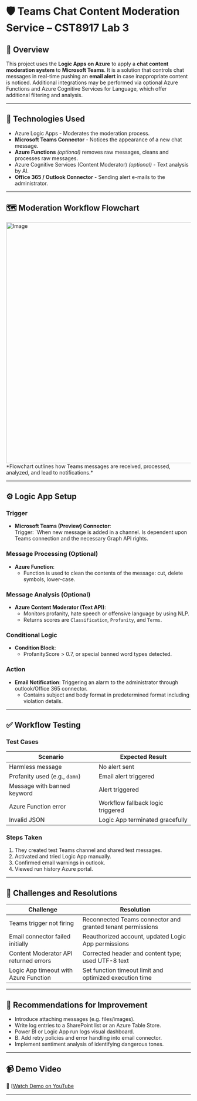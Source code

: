 # 🛡️ Teams Chat Content Moderation Service – CST8917 Lab 3

## 📘 Overview

This project uses the **Logic Apps on Azure** to apply a **chat content moderation system** to **Microsoft Teams**. It is a solution that controls chat messages in real-time pushing an **email alert** in case inappropriate content is noticed. Additional integrations may be performed via optional Azure Functions and Azure Cognitive Services for Language, which offer additional filtering and analysis.

---

## 🧠 Technologies Used

- Azure Logic Apps - Moderates the moderation process.
- **Microsoft Teams Connector** - Notices the appearance of a new chat message.
- **Azure Functions** *(optional)* removes raw messages, cleans and processes raw messages.
- Azure Cognitive Services (Content Moderator) *(optional)* - Text analysis by AI.
- **Office 365 / Outlook Connector** - Sending alert e-mails to the administrator.

---

## 🗺️ Moderation Workflow Flowchart

<img width="1365" height="655" alt="Image" src="https://github.com/user-attachments/assets/41584441-2935-4581-b116-088b612e461b" /> 
*Flowchart outlines how Teams messages are received, processed, analyzed, and lead to notifications.*

---

## ⚙️ Logic App Setup

### Trigger
- **Microsoft Teams (Preview) Connector**:  
  Trigger: `When new message is added in a channel.
  Is dependent upon Teams connection and the necessary Graph API rights.

### Message Processing (Optional)
- **Azure Function**:  
  - Function is used to clean the contents of the message: cut, delete symbols, lower-case.

### Message Analysis (Optional)
- **Azure Content Moderator (Text API)**:  
  - Monitors profanity, hate speech or offensive language by using NLP.
  - Returns scores are `Classification`, `Profanity`, and `Terms`.

### Conditional Logic
- **Condition Block**:  
  - ProfanityScore > 0.7, or special banned word types detected.

### Action
- **Email Notification**:
  Triggering an alarm to the administrator through outlook/Office 365 connector.
  - Contains subject and body format in predetermined format including violation details.

---

## ✅ Workflow Testing

### Test Cases
| Scenario | Expected Result |
|----------|-----------------|
| Harmless message | No alert sent |
| Profanity used (e.g., `damn`) | Email alert triggered |
| Message with banned keyword | Alert triggered |
| Azure Function error | Workflow fallback logic triggered |
| Invalid JSON | Logic App terminated gracefully |

### Steps Taken
1. They created test Teams channel and shared test messages.
2. Activated and tried Logic App manually.
3. Confirmed email warnings in outlook.
4. Viewed run history Azure portal.

---

## 🧪 Challenges and Resolutions

| Challenge | Resolution |
|----------|------------|
| Teams trigger not firing | Reconnected Teams connector and granted tenant permissions |
| Email connector failed initially | Reauthorized account, updated Logic App permissions |
| Content Moderator API returned errors | Corrected header and content type; used UTF-8 text |
| Logic App timeout with Azure Function | Set function timeout limit and optimized execution time |

---

## 🔁 Recommendations for Improvement

- Introduce attaching messages (e.g. files/images).
- Write log entries to a SharePoint list or an Azure Table Store.
- Power BI or Logic App run logs visual dashboard.
- B. Add retry policies and error handling into email connector.
- Implement sentiment analysis of identifying dangerous tones.

---

## 📹 Demo Video

🎥 [[Watch Demo on YouTube](https://drive.google.com/file/d/1qhqJmapj1yOp6Xcaz7ljakhG4cjThM50/view?usp=sharing)

---


